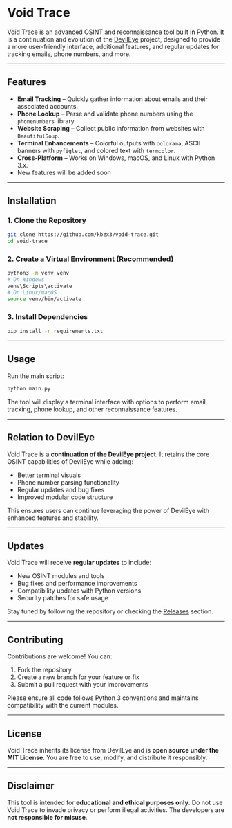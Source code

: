 # Void Trace

Void Trace is an advanced OSINT and reconnaissance tool built in Python. It is a continuation and evolution of the [DevilEye](https://github.com/kbzx3/devileye-osint-in-developement-will-receive-updates-) project, designed to provide a more user-friendly interface, additional features, and regular updates for tracking emails, phone numbers, and more.

---

## Features

* **Email Tracking** – Quickly gather information about emails and their associated accounts.
* **Phone Lookup** – Parse and validate phone numbers using the `phonenumbers` library.
* **Website Scraping** – Collect public information from websites with `BeautifulSoup`.
* **Terminal Enhancements** – Colorful outputs with `colorama`, ASCII banners with `pyfiglet`, and colored text with `termcolor`.
* **Cross-Platform** – Works on Windows, macOS, and Linux with Python 3.x.
* New features will be added soon
---

## Installation

### 1. Clone the Repository

```bash
git clone https://github.com/kbzx3/void-trace.git
cd void-trace
```

### 2. Create a Virtual Environment (Recommended)

```bash
python3 -m venv venv
# On Windows
venv\Scripts\activate
# On Linux/macOS
source venv/bin/activate
```

### 3. Install Dependencies

```bash
pip install -r requirements.txt
```

---

## Usage

Run the main script:

```bash
python main.py
```

The tool will display a terminal interface with options to perform email tracking, phone lookup, and other reconnaissance features.

---

## Relation to DevilEye

Void Trace is a **continuation of the DevilEye project**. It retains the core OSINT capabilities of DevilEye while adding:

* Better terminal visuals
* Phone number parsing functionality
* Regular updates and bug fixes
* Improved modular code structure

This ensures users can continue leveraging the power of DevilEye with enhanced features and stability.

---

## Updates

Void Trace will receive **regular updates** to include:

* New OSINT modules and tools
* Bug fixes and performance improvements
* Compatibility updates with Python versions
* Security patches for safe usage

Stay tuned by following the repository or checking the [Releases](https://github.com/kbzx3/void-trace/releases) section.

---

## Contributing

Contributions are welcome! You can:

1. Fork the repository
2. Create a new branch for your feature or fix
3. Submit a pull request with your improvements

Please ensure all code follows Python 3 conventions and maintains compatibility with the current modules.

---

## License

Void Trace inherits its license from DevilEye and is **open source under the MIT License**. You are free to use, modify, and distribute it responsibly.

---

## Disclaimer

This tool is intended for **educational and ethical purposes only**. Do not use Void Trace to invade privacy or perform illegal activities. The developers are **not responsible for misuse**.
